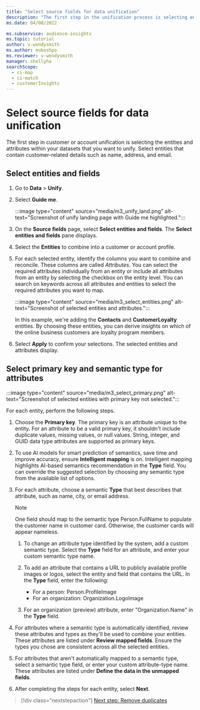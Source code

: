 ```yaml
---
title: "Select source fields for data unification"
description: "The first step in the unification process is selecting entities, attributes, primary keys, and semantic types to map data to the unified customer profile."
ms.date: 04/08/2022

ms.subservice: audience-insights
ms.topic: tutorial
author: v-wendysmith
ms.author: mukeshpo
ms.reviewer: v-wendysmith
manager: shellyha
searchScope: 
  - ci-map
  - ci-match
  - customerInsights
---
```


# Select source fields for data unification

The first step in customer or account unification is selecting the entities and attributes within your datasets that you want to unify. Select entities that contain customer-related details such as name, address, and email.

## Select entities and fields

1. Go to **Data** > **Unify**.

1. Select **Guide me**.

   :::image type="content" source="media/m3_unify_land.png" alt-text="Screenshot of unify landing page with Guide me highlighted.":::

1. On the **Source fields** page, select **Select entities and fields**. The **Select entities and fields** pane displays.

1. Select the **Entities** to combine into a customer or account profile.

1. For each selected entity, identify the columns you want to combine and reconcile. These columns are called *Attributes*. You can select the required attributes individually from an entity or include all attributes from an entity by selecting the checkbox on the entity level. You can search on keywords across all attributes and entities to select the required attributes you want to map.

   :::image type="content" source="media/m3_select_entities.png" alt-text="Screenshot of selected entities and attributes.":::

   In this example, we're adding the **Contacts** and **CustomerLoyalty** entities. By choosing these entities, you can derive insights on which of the online business customers are loyalty program members.

1. Select **Apply** to confirm your selections. The selected entities and attributes display.

## Select primary key and semantic type for attributes

   :::image type="content" source="media/m3_select_primary.png" alt-text="Screenshot of selected entities with primary key not selected.":::

For each entity, perform the following steps.

1. Choose the **Primary key**. The primary key is an attribute unique to the entity. For an attribute to be a valid primary key, it shouldn't include duplicate values, missing values, or null values. String, integer, and GUID data type attributes are supported as primary keys.

1. To use AI models for smart prediction of semantics, save time and improve accuracy, ensure **Intelligent mapping** is on. Intelligent mapping highlights AI-based semantics recommendation in the **Type** field. You can override the suggested selection by choosing any semantic type from the available list of options.

1. For each attribute, choose a semantic **Type** that best describes that attribute, such as name, city, or email address.

   > [!NOTE]
   > One field should map to the semantic type Person.FullName to populate the customer name in customer card. Otherwise, the customer cards will appear nameless.

   1. To change an attribute type identified by the system, add a custom semantic type. Select the **Type** field for an attribute, and enter your custom semantic type name.

   1. To add an attribute that contains a URL to publicly available profile images or logos, select the entity and field that contains the URL. In the **Type** field, enter the following:
      - For a person: Person.ProfileImage
      - For an organization: Organization.LogoImage

   1. For an organization (preview) attribute, enter "Organization.Name" in the **Type** field.

1. For attributes where a semantic type is automatically identified, review these attributes and types as they'll be used to combine your entities. These attributes are listed under **Review mapped fields**. Ensure the types you chose are consistent across all the selected entities.

1. For attributes that aren't automatically mapped to a semantic type, select a semantic type field, or enter your custom attribute-type name. These attributes are listed under **Define the data in the unmapped fields**.

1. After completing the steps for each entity, select **Next**.

> [!div class="nextstepaction"]
> [Next step: Remove duplicates](remove-duplicates.md)

